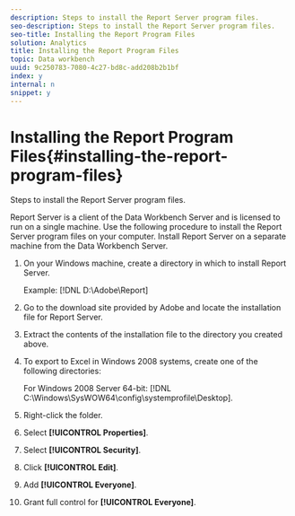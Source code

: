 ```yaml
---
description: Steps to install the Report Server program files.
seo-description: Steps to install the Report Server program files.
seo-title: Installing the Report Program Files
solution: Analytics
title: Installing the Report Program Files
topic: Data workbench
uuid: 9c250783-7080-4c27-bd8c-add208b2b1bf
index: y
internal: n
snippet: y
---
```


# Installing the Report Program Files{#installing-the-report-program-files}

Steps to install the Report Server program files.

Report Server is a client of the Data Workbench Server and is licensed to run on a single machine. Use the following procedure to install the Report Server program files on your computer. Install Report Server on a separate machine from the Data Workbench Server. 

1. On your Windows machine, create a directory in which to install Report Server.

   Example: [!DNL D:\Adobe\Report] 

1. Go to the download site provided by Adobe and locate the installation file for Report Server.
1. Extract the contents of the installation file to the directory you created above.
1. To export to Excel in Windows 2008 systems, create one of the following directories:

   For Windows 2008 Server 64-bit: [!DNL C:\Windows\SysWOW64\config\systemprofile\Desktop]. 

1. Right-click the folder.
1. Select **[!UICONTROL Properties]**.
1. Select **[!UICONTROL Security]**.
1. Click **[!UICONTROL Edit]**.
1. Add **[!UICONTROL Everyone]**.
1. Grant full control for **[!UICONTROL Everyone]**.
